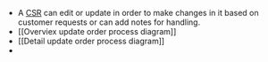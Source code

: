 - A [CSR](https://nightlies.apache.org/ofbiz/trunk/ofbiz/html5/user-manual.html#CSR) can edit or update in order to make changes in it based on customer requests or can add notes for handling.
- [[Overviex update order process diagram]]
- [[Detail update order process diagram]]
-